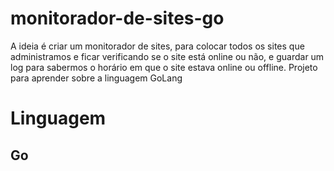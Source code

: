 # monitorador-de-sites-go
A ideia é criar um monitorador de sites, para colocar todos os sites que administramos e ficar verificando se o site está online ou não, e guardar um log para sabermos o horário em que o site estava online ou offline. Projeto para aprender sobre a linguagem GoLang

# Linguagem
## Go 